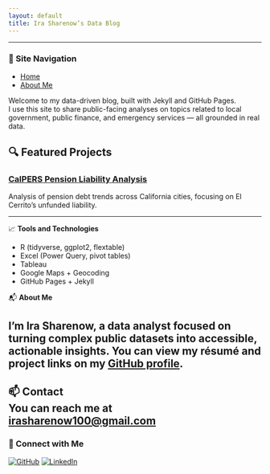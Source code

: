 ```yaml
---
layout: default
title: Ira Sharenow’s Data Blog
---
```

---

### 📌 Site Navigation

- [Home](/)
- [About Me](/about/)

Welcome to my data-driven blog, built with Jekyll and GitHub Pages.  
I use this site to share public-facing analyses on topics related to local government, public finance, and emergency services — all grounded in real data.

## 🔍 Featured Projects

### [CalPERS Pension Liability Analysis](/calpers-ual-analysis/)
Analysis of pension debt trends across California cities, focusing on El Cerrito’s unfunded liability.

---

📈 **Tools and Technologies**

- R (tidyverse, ggplot2, flextable)  
- Excel (Power Query, pivot tables)  
- Tableau  
- Google Maps + Geocoding  
- GitHub Pages + Jekyll

📬 **About Me**

I’m Ira Sharenow, a data analyst focused on turning complex public datasets into accessible, actionable insights. You can view my résumé and project links on my [GitHub profile](https://github.com/IraSharenow100).
---

📫 **Contact**  
You can reach me at [irasharenow100@gmail.com](mailto:irasharenow100@gmail.com)
---

### 🔗 Connect with Me

[![GitHub](https://img.shields.io/badge/GitHub-100000?style=flat&logo=github&logoColor=white)](https://github.com/IraSharenow100)
[![LinkedIn](https://img.shields.io/badge/LinkedIn-0A66C2?style=flat&logo=linkedin&logoColor=white)](https://www.linkedin.com/in/irasharenow)

